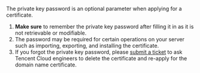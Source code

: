 The private key password is an optional parameter when applying for a certificate.

1. **Make sure** to remember the private key password after filling it in as it is not retrievable or modifiable.
2. The password may be required for certain operations on your server such as importing, exporting, and installing the certificate.
3. If you forgot the private key password, please [submit a ticket](https://console.cloud.tencent.com/workorder/category/create?level1_id=1&level2_id=320&level1_name=%E5%85%AC%E5%85%B1%E5%9F%BA%E7%A1%80%E7%B1%BB%E9%97%AE%E9%A2%98&level2_name=SSL%E8%AF%81%E4%B9%A6) to ask Tencent Cloud engineers to delete the certificate and re-apply for the domain name certificate.

